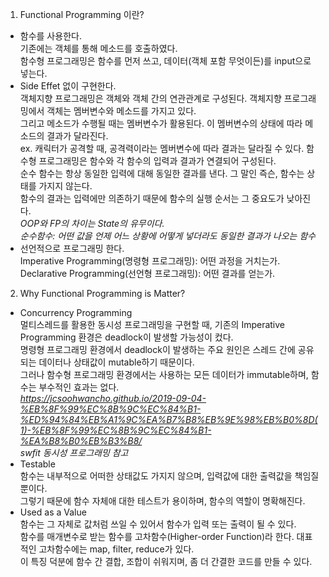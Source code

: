 1. Functional Programming 이란?  
- 함수를 사용한다.  
기존에는 객체를 통해 메소드를 호출하였다.  
함수형 프로그래밍은 함수를 먼저 쓰고, 데이터(객체 포함 무엇이든)를 input으로 넣는다.  
- Side Effet 없이 구현한다.  
객체지향 프로그래밍은 객체와 객체 간의 연관관계로 구성된다. 객체지향 프로그래밍에서 객체는 멤버변수와 메소드를 가지고 있다.  
그리고 메소드가 수행될 때는 멤버변수가 활용된다. 이 멤버변수의 상태에 따라 메소드의 결과가 달라진다.  
ex. 캐릭터가 공격할 때, 공격력이라는 멤버변수에 따라 결과는 달라질 수 있다. 
함수형 프로그래밍은 함수와 각 함수의 입력과 결과가 연결되어 구성된다.  
순수 함수는 항상 동일한 입력에 대해 동일한 결과를 낸다. 그 말인 즉슨, 함수는 상태를 가지지 않는다.  
함수의 결과는 입력에만 의존하기 때문에 함수의 실행 순서는 그 중요도가 낮아진다.  
*OOP와 FP의 차이는 State의 유무이다.*  
*순수함수: 어떤 값을 언제 어느 상황에 어떻게 넣더라도 동일한 결과가 나오는 함수*  
- 선언적으로 프로그래밍 한다.  
Imperative Programming(명령형 프로그래밍): 어떤 과정을 거치는가.  
Declarative Programming(선언형 프로그래밍): 어떤 결과를 얻는가.  
  
2. Why Functional Programming is Matter?  
- Concurrency Programming  
멀티스레드를 활용한 동시성 프로그래밍을 구현할 때, 기존의 Imperative Programming 환경은 deadlock이 발생할 가능성이 컸다.  
명령형 프로그래밍 환경에서 deadlock이 발생하는 주요 원인은 스레드 간에 공유되는 데이터나 상태값이 mutable하기 때문이다.  
그러나 함수형 프로그래밍 환경에서는 사용하는 모든 데이터가 immutable하며, 함수는 부수적인 효과는 없다.  
*https://jcsoohwancho.github.io/2019-09-04-%EB%8F%99%EC%8B%9C%EC%84%B1-%ED%94%84%EB%A1%9C%EA%B7%B8%EB%9E%98%EB%B0%8D(1)-%EB%8F%99%EC%8B%9C%EC%84%B1-%EA%B8%B0%EB%B3%B8/  
swfit 동시성 프로그래밍 참고*  
- Testable  
함수는 내부적으로 어떠한 상태값도 가지지 않으며, 입력값에 대한 출력값을 책임질 뿐이다.  
그렇기 때문에 함수 자체애 대한 테스트가 용이하며, 함수의 역할이 명확해진다.  
- Used as a Value  
함수는 그 자체로 값처럼 쓰일 수 있어서 함수가 입력 또는 출력이 될 수 있다.  
함수를 매개변수로 받는 함수를 고차함수(Higher-order Function)라 한다. 대표적인 고차함수에는 map, filter, reduce가 있다.  
이 특징 덕분에 함수 간 결합, 조합이 쉬워지며, 좀 더 간결한 코드를 만들 수 있다.  